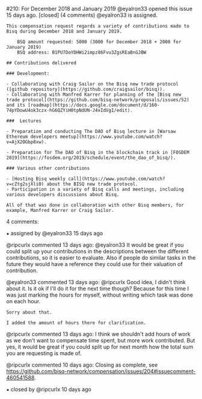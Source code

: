 #210: For December 2018 and January 2019
@eyalron33 opened this issue 15 days ago.  [closed] (4 comments)
@eyalron33 is assigned. 

    This compensation request regards a variety of contributions made to Bisq during December 2018 and January 2019.
    
        BSQ amount requested: 5000 (3000 for December 2018 + 2000 for January 2019)
        BSQ address: B1PU7DoYDHWi2impz86Fvu3ZgsREaBnGJBW
    
    ## Contributions delivered
    
    ### Development:
    
    - Collaborating with Craig Sailor on the Bisq new trade protocol ([github repository](https://github.com/craigsailor/bisq)).
    - Collaborating with Manfred Karrer for planning of the [Bisq new trade protocol](https://github.com/bisq-network/proposals/issues/52) and its [roadmap](https://docs.google.com/document/d/160-74pYDowU4ok3czx-hG6QZYiH0tpNdUN-J4xIdVgI/edit).
    
    ###  Lectures
    
    - Preparation and conducting The DAO of Bisq lecture in [Warsaw Ethereum developers meetup](https://www.youtube.com/watch?v=AjX2OGbp8xw).
    
    - Preparation for The DAO of Bisq in the blockchain track in [FOSDEM 2019](https://fosdem.org/2019/schedule/event/the_dao_of_bisq/).
    
    ### Various other contributions
    
    - [Hosting Bisq weekly call](https://www.youtube.com/watch?v=cZtg2sjXli0) about the BISQ new trade protocol.
    - Participation in a variety of Bisq calls and meetings, including various developers discussions about Bisq.
    
    All of that was done in collaboration with other Bisq members, for example, Manfred Karrer or Craig Sailor.


4 comments:

⁕ assigned by @eyalron33 15 days ago

@ripcurlx commented 13 days ago:
    @eyalron33 It would be great if you could split up your contributions in the descriptions between the different contributions, so it is easier to evaluate. Also if people do similar tasks in the future they would have a reference they could use for their valuation 
    of contribution.


@eyalron33 commented 13 days ago:
    @ripcurlx Good idea, I didn't think about it. Is it ok if I'll do it for the next time though? Because for this time I was just marking the hours for myself, without writing which task was done on each hour.
    
    Sorry about that.
    
    I added the amount of hours there for clarification.


@ripcurlx commented 13 days ago:
    I think we shouldn't add hours of work as we don't want to compensate time spent, but more work contributed. But yes, it would be great if you could split up for next month how the total sum you are requesting is made of.


@ripcurlx commented 10 days ago:
    Closing as complete, see https://github.com/bisq-network/compensation/issues/204#issuecomment-460541588.


⁕ closed by @ripcurlx 10 days ago

